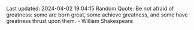 Last updated: 2024-04-02 19:04:15
Random Quote: Be not afraid of greatness: some are born great, some achieve greatness, and some have greatness thrust upon them. - William Shakespeare